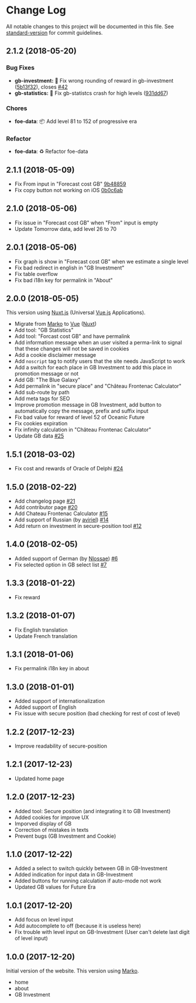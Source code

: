 # Change Log

All notable changes to this project will be documented in this file. See [standard-version](https://github.com/conventional-changelog/standard-version) for commit guidelines.

<a name="2.1.2"></a>
## 2.1.2 (2018-05-20)

### Bug Fixes

* **gb-investment:** :bug: Fix wrong rounding of reward in gb-investment ([5b13f32](https://github.com/FOE-Tools/FOE-Tools.github.io/commit/5b13f32)), closes [#42](https://github.com/FOE-Tools/FOE-Tools.github.io/issues/42)
* **gb-statistics:** :bug: Fix gb-statistcs crash for high levels ([931dd67](https://github.com/FOE-Tools/FOE-Tools.github.io/commit/931dd67))

### Chores

- **foe-data**: :package: Add level 81 to 152 of progressive era

### Refactor

- **foe-data**: :recycle: Refactor foe-data

## 2.1.1 (2018-05-09)

- Fix From input in "Forecast cost GB" [9b48859](https://github.com/FOE-Tools/FOE-Tools.github.io/commit/9b488590c44a89c518ad24ece46f5e647fe60851)
- Fix copy button not working on iOS [0b0c6ab](https://github.com/FOE-Tools/FOE-Tools.github.io/commit/0b0c6abd653753c6b27c2a55373666352726f110)

## 2.1.0 (2018-05-06)

- Fix issue in "Forecast cost GB" when "From" input is empty
- Update Tomorrow data, add level 26 to 70


## 2.0.1 (2018-05-06)

- Fix graph is show in "Forecast cost GB" when we estimate a single level
- Fix bad redirect in english in "GB Investment"
- Fix table overflow
- Fix bad i18n key for permalink in "About"

## 2.0.0 (2018-05-05)

This version using [Nuxt.js](https://nuxtjs.org/) (Universal [Vue.js](https://vuejs.org/) Applications).

- Migrate from [Marko](https://markojs.com/) to [Vue](https://vuejs.org/) ([Nuxt](https://nuxtjs.org/))
- Add tool: "GB Statistics"
- Add tool: "Forcast cost GB" and have permalink
- Add information message when an user visited a perma-link to signal that these changes will not be saved in cookies
- Add a cookie disclaimer message
- Add `noscript`  tag to notify users that the site needs JavaScript to work
- Add a switch for each place in GB Investment to add this place in promotion message or not
- Add GB: "The Blue Galaxy"
- Add permalink in "secure place" and "Château Frontenac Calculator"
- Add sub-route by path
- Add meta tags for SEO
- Improve promotion message in GB Investment, add button to automatically copy the message, prefix and suffix input
- Fix bad value for reward of level 52 of Oceanic Future
- Fix cookies expiration
- Fix infinity calculation in "Château Frontenac Calculator"
- Update GB data [#25](https://github.com/FOE-Tools/FOE-Tools.github.io/pull/25)

## 1.5.1 (2018-03-02)

-   Fix cost and rewards of Oracle of Delphi [#24](https://github.com/FOE-Tools/FOE-Tools.github.io/pull/24)

## 1.5.0 (2018-02-22)

- Add changelog page [#21](https://github.com/FOE-Tools/FOE-Tools.github.io/pull/21)
- Add contributor page [#20](https://github.com/FOE-Tools/FOE-Tools.github.io/pull/20)
- Add Chateau Frontenac Calculator [#15](https://github.com/FOE-Tools/FOE-Tools.github.io/pull/15)
- Add support of Russian (by [aviriel](https://github.com/aviriel)) [#14](https://github.com/FOE-Tools/FOE-Tools.github.io/pull/14)
- Add return on investment in secure-position tool [#12](https://github.com/FOE-Tools/FOE-Tools.github.io/pull/12)

## 1.4.0 (2018-02-05)

-   Added support of German (by [Nlossae](https://github.com/Nlossae)) [#6](https://github.com/FOE-Tools/FOE-Tools.github.io/pull/6)
-   Fix selected option in GB select list [#7](https://github.com/FOE-Tools/FOE-Tools.github.io/pull/7)

## 1.3.3 (2018-01-22)

- Fix reward

## 1.3.2 (2018-01-07)

- Fix English translation
- Update French translation

## 1.3.1 (2018-01-06)

- Fix permalink i18n key in about

## 1.3.0 (2018-01-01)

-   Added support of internationalization
-   Added support of English
-   Fix issue with secure position (bad checking for rest of cost of level)

## 1.2.2 (2017-12-23)

- Improve readability of secure-position

## 1.2.1 (2017-12-23)

- Updated home page

## 1.2.0 (2017-12-23)

- Added tool: Secure position (and integrating it to GB Investment)
- Added cookies for improve UX
- Imporved display of GB
- Correction of mistakes in texts
- Prevent bugs (GB Investment and Cookie)

## 1.1.0 (2017-12-22)

- Added a select to switch quickly between GB in GB-Investment
- Added indication for input data in GB-Investment
- Added buttons for running calculation if auto-mode not work
- Updated GB values for Future Era

## 1.0.1 (2017-12-20)

- Add focus on level input
- Add autocomplete to off (because it is useless here)
- Fix trouble with level input on GB-Investment (User can't delete last digit of level input)

## 1.0.0 (2017-12-20)

Initial version of the website.
This version using [Marko](https://markojs.com/).

- home
- about
- GB Investment
